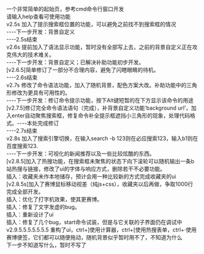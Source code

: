 一个非常简单的起始页，参考cmd命令行窗口开发<br />
请输入help查看可使用功能<br />
v2.5s 加入了提示搜索框位置的功能，可以避免之前找不到搜索框的情况<br />
      ----下一步开发：背景自定义<br />
      ----2.5s结束<br />
v2.6s 提前加入了语法显示功能，暂时没有全部写上去，之前的背景自定义正在攻克伟大的技术难关。<br />
      ----下一步开发：背景自定义；已解决补助功能初步开发。<br />
      [v2.6.5]简单修订了一部分不合理内容，避免了闪瞎眼睛的待机。<br />
      ----2.6s结束<br />
v2.7s 修改了命令语法功能，加入了随机背景，配色方案大改。补助功能中的三角形修改为更具有可用性的。<br />
      ----下一步开发：修订命令提示功能，按下Alt键短暂的在下方显示该命令的用途<br />
      [v2.7.5]修订完全命令语法语句（完成），补背景自定义功能‘background url’，加入enter自动聚焦搜索框，修复命令补全提示框遮挡小三角形的现象，处理代码格式。----本处完成修订<br />
      ----2.7s结束<br />
v2.8s 加入了搜索引擎切换，在输入search -b 123则在必应搜索123，输入b1则在百度搜索123.<br />
      ----下一步开发：可视化的新闻推荐以及一些比较炫酷的东西。<br />
      [v2.8.5]加入了热搜功能，在搜索框未聚焦的状态下向下滚轮可以随机输出一条b站热搜与链接，修改了ui的字体与响应方式，删除若干不必要功能。<br />
      插入：收藏夹未作本地储存，预计会用一种比较新的方式完成收藏夹的ui<br />
      [v2.8.5s]加入了赛博鼠标移动视差（纯js+css），收藏夹以后再做，争取1000行完成全部开发。<br />
      插入：优化了打字机效果，使其更赛博。<br />
      插入：修复了文字发虚的bug。<br />
      插入：重新设计了ui<br />
      插入：修复了几个bug，start命令试装，但是与它关联的子界面仍在调试中<br />
v2.9.5.5.5.5.5.5.5 重构了ui，ctrl+]使用计算器，ctrl+[使用热搜表单，ctrl+·使用赛博便签，它们都可以随便拖动，随机背景似乎暂时用不了，不知道为什么<br />
      下一步不知道写什么，暂时不写了
